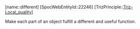 ﻿---
type: TrizPrincipleSub
aliases:
- different
license: CC BY-SA 4.0
copyright: https://github.com/SpocWeb
IsDeleted: false
IsReadOnly: false
Confidential: public
tags: 
- Triz/Principle/Sub
---
[name::different]
[SpocWebEntityId::22246]
[TrizPrinciple::[Triz-Local_quality](tech/Triz/Principle/Triz-Local_quality.md)]

Make each part of an object fulfill a different and useful function.

